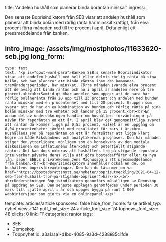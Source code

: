 title: 'Andelen hushåll som planerar binda boräntan minskar'
ingress: |
  <p>Den senaste Boprisindikatorn från SEB visar att andelen hushåll som planerar att binda bolån med rörlig ränta har minskat kraftigt, från elva procent förra månaden ned till tre procent i april. Detta enligt ett pressmeddelande från banken.
  </p>
  
intro_image: /assets/img/mostphotos/11633620-seb.jpg
long_form:
  -
    type: text
    text: '<p is="qowt-word-para">Banken SEB:s senaste Boprisindikator visar att andelen hushåll med helt eller delvis rörlig ränta på sina bolån, och som planerar att binda räntan inom den kommande tremånadersperioden, har minskat. Förra månaden svarade elva procent att de avsåg att binda räntan och nu i april är andelen nere på tre procent.<br><br>Samtidigt ökar andelen som uppger att de bara har rörlig bolåneränta från 20 upp till 23 procent och andelen med bunden ränta minskar med en procentenhet ned till 28 procent. Gruppen som svarar att de har en en kombination av bunden och rörlig ränta på sina bolån minskar med tre enheter och landar på 15 procent.<br><br>En annan del av undersökningen handlar om hushållens förväntningar på nivån för reporäntan om ett år. I april blev det genomsnittliga svaret att räntan då kommer ligga på 0,53 procent, vilket är en uppgång om 0,04 procentenheter jämfört med resultatet för mars i år.<br>– Hushållens syn på reporäntan om ett år fortsätter att ligga klart högre än både Riksbankens och analytikernas prognoser. Den här månaden stiger den ytterligare, möjligen som en konsekvens av den mediala diskussionen om inflationens återkomst och potentiellt stigande räntor. Det kan dock noteras att hushållens tro på stigande reporänta inte verkar påverka deras vilja att göra bostadsaffärer eller ta nya lån, säger SEB:s privatekonom Jens Magnusson i ett pressmeddelande från banken.<br><br>Boprisindikatorn innehåller också en del om hushållens boprisförväntningar. Den kan du läsa mer om <a href="https://bostadsrattsnytt.se/nyheter/boprisutveckling/2021-04-12-seb-fler-hushall-tror-pa-stigande-bopriser">här</a>.<br><br>Undersökningen Boprisindikatorn genomförs månatligen av Demoskop på uppdrag av SEB. Den senaste upplagan genomfördes under perioden 30 mars till sjätte april i år och uppges bygga på runt 1 000 webbintervjuer som gjorts via en onlinepanel.</p>'
template: articles/article
sponsored: false
hide_from_home: false
artikel_typ: nyhet
views: 141
puff_font_size: 24
article_font_size: 24
topnews_font_size: 48
clicks: 0
link: '1'
categories: rantor
tags:
  - SEB
  - Demoskop
  - Toppnyhet
id: a3a1aaa1-d1bd-4085-9a3d-4288685c1fde
